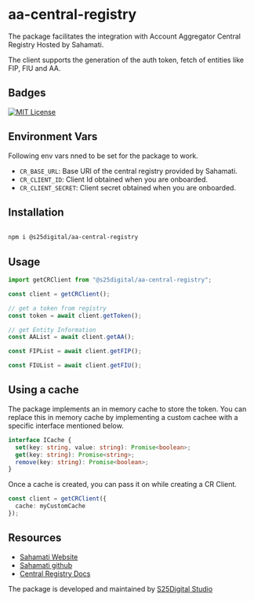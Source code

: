 # aa-central-registry

The package facilitates the integration with Account Aggregator Central Registry Hosted by Sahamati.

The client supports the generation of the auth token, fetch  of entities like FIP, FIU and AA.

## Badges

[![MIT License](https://img.shields.io/badge/License-MIT-green.svg)](https://choosealicense.com/licenses/mit/)

## Environment Vars
Following env vars nned to be set for the package to work.
  - `CR_BASE_URL`: Base URl of the central registry provided by Sahamati.
  - `CR_CLIENT_ID`: Client Id obtained when you are onboarded.
  - `CR_CLIENT_SECRET`: Client secret obtained when you are onboarded.

## Installation

```bash

npm i @s25digital/aa-central-registry

```

## Usage

```typescript
import getCRClient from "@s25digital/aa-central-registry";

const client = getCRClient();

// get a token from registry
const token = await client.getToken();

// get Entity Information
const AAList = await client.getAA();

const FIPList = await client.getFIP();

const FIUList = await client.getFIU();
```

##  Using a cache
The package implements an in memory cache to store the token. You can replace this in memory cache by implementing a custom cachee with a specific interface mentioned below.

```typescript
interface ICache {
  set(key: string, value: string): Promise<boolean>;
  get(key: string): Promise<string>;
  remove(key: string): Promise<boolean>;
}
```

Once a cache is created, you can pass it on while creating a CR Client.

```typescript
const client = getCRClient({
  cache: myCustomCache
});

```

## Resources

- [Sahamati Website](https://sahamati.org.in/)
- [Sahamati github](https://github.com/Sahamati)
- [Central Registry Docs](https://github.com/Sahamati/aa-common-service)

The package is developed and maintained by [S25Digital Studio](https://s25.digital)
